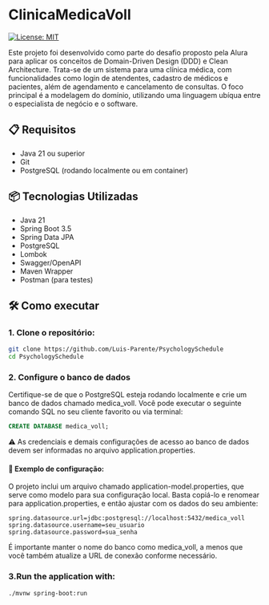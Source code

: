 # ClinicaMedicaVoll
[![License: MIT](https://img.shields.io/badge/License-MIT-yellow.svg?style=for-the-badge)](https://github.com/Luis-Parente/PsychologySchedule/blob/main/LICENSE)

Este projeto foi desenvolvido como parte do desafio proposto pela Alura para aplicar os conceitos de Domain-Driven Design (DDD) e Clean Architecture.
Trata-se de um sistema para uma clínica médica, com funcionalidades como login de atendentes, cadastro de médicos e pacientes, além de agendamento e cancelamento de consultas.
O foco principal é a modelagem do domínio, utilizando uma linguagem ubíqua entre o especialista de negócio e o software.

## 📋 Requisitos
- Java 21 ou superior
- Git
- PostgreSQL (rodando localmente ou em container)

## 📦 Tecnologias Utilizadas
- Java 21
- Spring Boot 3.5
- Spring Data JPA
- PostgreSQL
- Lombok
- Swagger/OpenAPI
- Maven Wrapper
- Postman (para testes)

## 🛠️ Como executar

### 1. Clone o repositório:
````bash
git clone https://github.com/Luis-Parente/PsychologySchedule
cd PsychologySchedule
````
### 2. Configure o banco de dados
Certifique-se de que o PostgreSQL esteja rodando localmente e crie um banco de dados chamado medica_voll.
Você pode executar o seguinte comando SQL no seu cliente favorito ou via terminal:
````sql
CREATE DATABASE medica_voll;
````
⚠️ As credenciais e demais configurações de acesso ao banco de dados devem ser informadas no arquivo application.properties.
#### 📄 Exemplo de configuração:
O projeto inclui um arquivo chamado application-model.properties, que serve como modelo para sua configuração local.
Basta copiá-lo e renomear para application.properties, e então ajustar com os dados do seu ambiente:
````properties
spring.datasource.url=jdbc:postgresql://localhost:5432/medica_voll
spring.datasource.username=seu_usuario
spring.datasource.password=sua_senha
````
É importante manter o nome do banco como medica_voll, a menos que você também atualize a URL de conexão conforme necessário.

### 3.Run the application with:
````bash
./mvnw spring-boot:run
````
